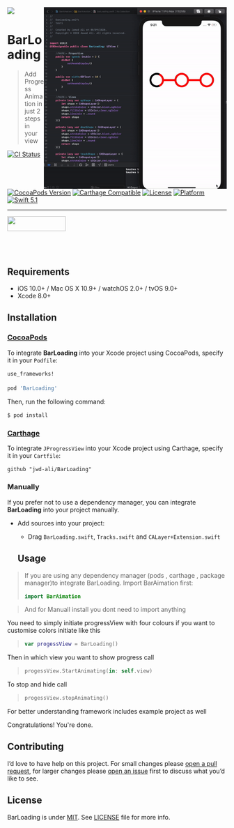 <img src="https://github.com/jwd-ali/TidalTestProject/blob/master/images/header/header.png">
<img align="right" src="https://github.com/jwd-ali/BarLoading/blob/master/Images/ezgif.com-video-to-gif-32.gif"  width = "420"/>

# BarLoading
> Add Progress Animation in just 2 steps in your view

[![CI Status](https://travis-ci.org/jwd-ali/RingPieChart.svg)](https://travis-ci.org/jwd-ali/RingPieChart)
[![CocoaPods Version](https://img.shields.io/cocoapods/v/Drag3DRotateCard.svg?style=flat)](https://cocoapods.org/pods/Drag3DRotateCard)
[![Carthage Compatible](https://img.shields.io/badge/Carthage-compatible-0473B3.svg?style=flat)](https://github.com/Carthage/Carthage)
[![License](https://img.shields.io/cocoapods/l/RingPieChart.svg?style=flat)](https://cocoapods.org/pods/Drag3DRotateCard)
[![Platform](https://img.shields.io/cocoapods/p/RingPieChart.svg?style=flat)](https://cocoapods.org/pods/Drag3DRotateCard)
[![Swift 5.1](https://img.shields.io/badge/swift-5.1-orange)](https://swift.org)


___

<p> 
  

<a href="https://www.linkedin.com/in/jawad-ali-3804ab24/"><img src="https://i.imgur.com/vGjsQPt.png" width="134" height="34"></a>  

</br></br>


## Requirements

- iOS 10.0+ / Mac OS X 10.9+ / watchOS 2.0+ / tvOS 9.0+
- Xcode 8.0+


## Installation

### [CocoaPods](http://cocoapods.org)

To integrate **BarLoading** into your Xcode project using CocoaPods, specify it in your `Podfile`:

```ruby
use_frameworks!

pod 'BarLoading'
```

Then, run the following command:

```bash
$ pod install
```
### [Carthage](http://github.com/Carthage/Carthage)

To integrate `JProgressView` into your Xcode project using Carthage, specify it in your `Cartfile`:

```ogdl
github "jwd-ali/BarLoading"
```
### Manually

If you prefer not to use a dependency manager, you can integrate **BarLoading** into your project manually.

- Add sources into your project:
  - Drag `BarLoading.swift`, `Tracks.swift` and `CALayer+Extension.swift`

  ## Usage
  
> If you are using any dependency manager (pods , carthage , package manager)to integrate BarLoading. Import BarAimation first:
> ```swift
> import BarAimation
> ```

> And for Manuall install you dont need to import anything 


You need to simply initiate progressView with four colours if you want to customise colors  initiate  like this

> ```swift
> var progessView = BarLoading() 
> ```


Then in which view you want to show progress call

> ```swift
>progessView.StartAnimating(in: self.view)
> ```

To stop and hide call

> ```swift
> progessView.stopAnimating()
> ```

For better understanding framework includes example project as well
 
 Congratulations! You're done.




## Contributing

I’d love to have help on this project. For small changes please [open a pull request](https://github.com/jwd-ali/BarLoading/pulls), for larger changes please [open an issue](https://github.com/jwd-ali/BarLoading/issues) first to discuss what you’d like to see.


License
-------

BarLoading is under [MIT](https://opensource.org/licenses/MIT). See [LICENSE](LICENSE) file for more info.
